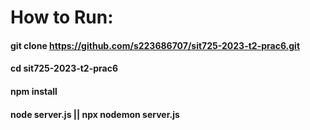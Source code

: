 # How to Run:

#### git clone https://github.com/s223686707/sit725-2023-t2-prac6.git
#### cd sit725-2023-t2-prac6
#### npm install
#### node server.js || npx nodemon server.js
